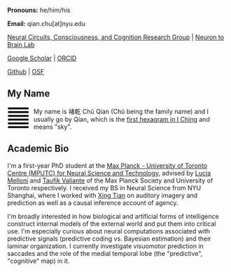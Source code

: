 **Pronouns:** he/him/his

**Email:** qian.chu[at]nyu.edu

<a href="https://www.aesthetics.mpg.de/en/research/research-group-neural-circuits-consciousness-and-cognition.html" target="_blank">
Neural Circuits, Consciousness, and Cognition Research Group</a> | <a href="http://www.neurontobrainlaboratory.ca/" target="_blank">Neuron to Brain Lab</a>

<a href="https://github.com/qian-chu" target="_blank">Google Scholar</a> | <a href="https://orcid.org/0000-0003-2308-6102" target="_blank">ORCID</a>

<a href="https://github.com/qian-chu" target="_blank">Github</a> | <a href="https://osf.io/kxda9" target="_blank">OSF</a>

## My Name

<img src="figures/qian.jpg"
     alt="Qian hexagram"
     width="50" height="50"
     style="float: left; margin-right: 10px;" />

My name is 褚乾 Chǔ Qían (Chǔ being the family name) and I usually go by Qían, which is the <a href="https://en.wikipedia.org/wiki/I_Ching#Hexagrams" target="_blank">first hexagram in I Ching</a> and means "sky".

## Academic Bio

I'm a first-year PhD student at the <a href="https://mpc.utoronto.ca/" target="_blank">Max Planck - University of Toronto Centre (MPUTC) for Neural Science and Technology</a>, advised by <a href="https://www.aesthetics.mpg.de/en/the-institute/people/lucia-melloni-en.html" target="_blank">Lucia Melloni</a> and <a href="https://surgery.utoronto.ca/faculty/taufik-valiante" target="_blank">Taufik Valiante</a> of the Max Planck Society and University of Toronto respectively. I received my BS in Neural Science from NYU Shanghai, where I worked with <a href="https://bcs.shanghai.nyu.edu/en/peoples/faculty-affiliates/xing-tian" target="_blank">Xing Tian</a> on auditory imagery and prediction as well as a causal inference account of agency.

I'm broadly interested in how biological and artificial forms of intelligence construct internal models of the external world and put them into critical use. I'm especially curious about neural computations associated with predictive signals (predictive coding vs. Bayesian estimation) and their laminar organization. I currently investigate visuomotor prediction in saccades and the role of the medial temporal lobe (the "predictive", "cognitive" map) in it.

